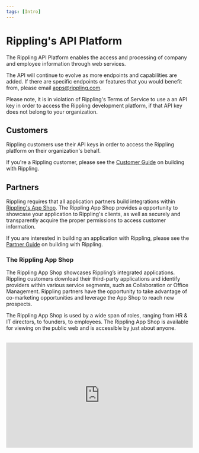 ```yaml
---
tags: [Intro]
---
```


# Rippling's API Platform

The Rippling API Platform enables the access and processing of company and employee information through web services.

The API will continue to evolve as more endpoints and capabilities are added. If there are specific endpoints or features that you would benefit from, please email apps@rippling.com.

Please note, it is in violation of Rippling's Terms of Service to use a an API key in order to access the Rippling development platform, if that API key does not belong to your organization.


## Customers

Rippling customers use their API keys in order to access the Rippling platform on their organization's behalf.

If you're a Rippling customer, please see the [Customer Guide](https://rippling.stoplight.io/docs/rippling-api/docs/c-Customers.md) on building with Rippling.

## Partners

Rippling requires that all application partners build integrations within [Rippling's App Shop](https://rippling.com/app-shop). The Rippling App Shop provides a opportunity to showcase your application to Rippling's clients, as well as securely and transparently acquire the proper permissions to access customer information. 

If you are interested in building an application with Rippling, please see the [Partner Guide](https://rippling.stoplight.io/docs/rippling-api/docs/b-Partners.md) on building with Rippling.

### The Rippling App Shop

The Rippling App Shop showcases Rippling’s integrated applications. Rippling customers download their third-party applications and identify providers within various service segments, such as Collaboration or Office Management. Rippling partners have the opportunity to take advantage of co-marketing opportunities and leverage the App Shop to reach new prospects.

The Rippling App Shop is used by a wide span of roles, ranging from HR & IT directors, to founders, to employees. The Rippling App Shop is available for viewing on the public web and is accessible by just about anyone.

<br />

<div style="position: relative; padding-bottom: 56.25%; height: 0;"><iframe src="https://www.loom.com/embed/5d86d735ef8244559790dcca2db7e462" frameborder="0" webkitallowfullscreen mozallowfullscreen allowfullscreen style="position: absolute; top: 0; left: 0; width: 100%; height: 100%;"></iframe></div>

